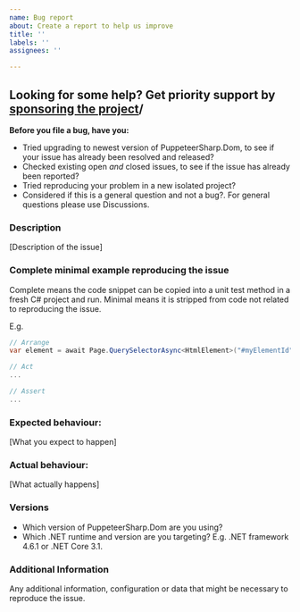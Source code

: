 ```yaml
---
name: Bug report
about: Create a report to help us improve
title: ''
labels: ''
assignees: ''

---
```


## Looking for some help? Get priority support by [sponsoring the project](https://github.com/sponsors/amaitland)/

**Before you file a bug, have you:**

* Tried upgrading to newest version of PuppeteerSharp.Dom, to see if your issue has already been resolved and released?
* Checked existing open *and* closed issues, to see if the issue has already been reported?
* Tried reproducing your problem in a new isolated project?
* Considered if this is a general question and not a bug?. For general questions please use Discussions.

### Description

[Description of the issue]

### Complete minimal example reproducing the issue

Complete means the code snippet can be copied into a unit test method in a fresh C# project and run.
Minimal means it is stripped from code not related to reproducing the issue.

E.g.

```csharp
// Arrange
var element = await Page.QuerySelectorAsync<HtmlElement>("#myElementId");

// Act
...

// Assert
...
```

### Expected behaviour:

[What you expect to happen]

### Actual behaviour:

[What actually happens]

### Versions

* Which version of PuppeteerSharp.Dom are you using?
* Which .NET runtime and version are you targeting? E.g. .NET framework 4.6.1 or .NET Core 3.1.

### Additional Information

Any additional information, configuration or data that might be necessary to reproduce the issue.

<!-- Love PuppeteerSharp.Dom? Please consider supporting:
👉  https://github.com/sponsors/amaitland -->
